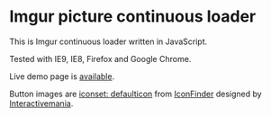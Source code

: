 Imgur picture continuous loader
===============================

This is Imgur continuous loader written in JavaScript.

Tested with IE9, IE8, Firefox and Google Chrome.

Live demo page is [available](http://pazworld.github.com/imgrcont/).

Button images are [iconset: defaulticon](http://www.iconfinder.com/search/?q=iconset%3Adefaulticon) from [IconFinder](http://www.iconfinder.com/) designed by [Interactivemania](http://www.interactivemania.com/).
